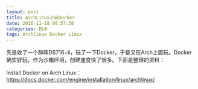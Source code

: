 ```yaml
---
layout: post
title: ArchLinux上玩Docker
date: 2016-11-18 08:57:38
categories: 技术
tags: Archlinux Docker Linux
---
```


先是收了一个群晖DS716+ii，玩了一下Docker，于是又在Arch上面玩。Docker确实好玩，作为沙箱环境，创建速度快了很多。下面是整理的资料：

Install Docker on Arch Linux：https://docs.docker.com/engine/installation/linux/archlinux/
